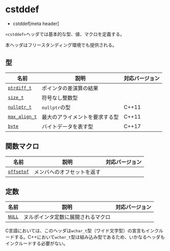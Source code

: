 # cstddef
* cstddef[meta header]

`<cstddef>`ヘッダでは基本的な型、値、マクロを定義する。

本ヘッダはフリースタンディング環境でも提供される。

## 型

| 名前 | 説明 | 対応バージョン |
|---------------------------------------|------------------------|-------|
| [`ptrdiff_t`](cstddef/ptrdiff_t.md) | ポインタの差演算の結果 | |
| [`size_t`](cstddef/size_t.md)       | 符号なし整数型         | |
| [`nullptr_t`](cstddef/nullptr_t.md) | `nullptr`の型       | C++11 |
| [`max_align_t`](cstddef/max_align_t.md) | 最大のアライメントを要求する型 | C++11 |
| [`byte`](cstddef/byte.md) | バイトデータを表す型 | C++17 |


## 関数マクロ

| 名前 | 説明 | 対応バージョン |
|-------------------------------------|----------------------------|-------|
| [`offsetof`](cstddef/offsetof.md) | メンバへのオフセットを返す | |


## 定数

| 名前 | 説明 | 対応バージョン |
|-----------------------------|--------------|-------|
| [`NULL`](cstddef/null.md) | ヌルポインタ定数に展開されるマクロ | |


C言語においては、このヘッダは`wchar_t`型（ワイド文字型）の宣言もインクルードする。C++において`wchar_t`型は組み込み型であるため、いかなるヘッダもインクルードする必要がない。
